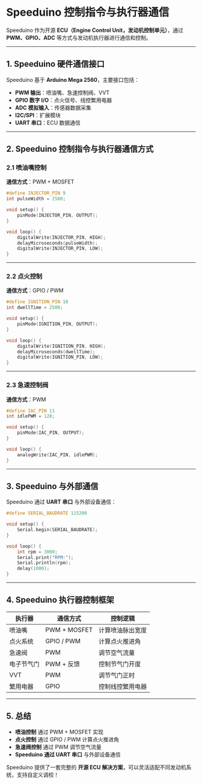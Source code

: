 # Speeduino 控制指令与执行器通信

Speeduino 作为开源 **ECU（Engine Control Unit，发动机控制单元）**，通过 **PWM、GPIO、ADC** 等方式与发动机执行器进行通信和控制。

---

## 1. Speeduino 硬件通信接口
Speeduino 基于 **Arduino Mega 2560**，主要接口包括：

- **PWM 输出**：喷油嘴、急速控制阀、VVT
- **GPIO 数字 I/O**：点火信号、线控繁用电器
- **ADC 模拟输入**：传感器数据采集
- **I2C/SPI**：扩展模块
- **UART 串口**：ECU 数据通信

---

## 2. Speeduino 控制指令与执行器通信方式

### 2.1 喷油嘴控制
**通信方式**：PWM + MOSFET

```cpp
#define INJECTOR_PIN 9  
int pulseWidth = 2500;  

void setup() {
    pinMode(INJECTOR_PIN, OUTPUT);
}

void loop() {
    digitalWrite(INJECTOR_PIN, HIGH);  
    delayMicroseconds(pulseWidth);      
    digitalWrite(INJECTOR_PIN, LOW);   
}
```

---

### 2.2 点火控制
**通信方式**：GPIO / PWM

```cpp
#define IGNITION_PIN 10  
int dwellTime = 2500;    

void setup() {
    pinMode(IGNITION_PIN, OUTPUT);
}

void loop() {
    digitalWrite(IGNITION_PIN, HIGH);  
    delayMicroseconds(dwellTime);
    digitalWrite(IGNITION_PIN, LOW);   
}
```

---

### 2.3 急速控制阀
**通信方式**：PWM

```cpp
#define IAC_PIN 11  
int idlePWM = 128;  

void setup() {
    pinMode(IAC_PIN, OUTPUT);
}

void loop() {
    analogWrite(IAC_PIN, idlePWM);
}
```

---

## 3. Speeduino 与外部通信
Speeduino 通过 **UART 串口** 与外部设备通信：

```cpp
#define SERIAL_BAUDRATE 115200

void setup() {
    Serial.begin(SERIAL_BAUDRATE);
}

void loop() {
    int rpm = 3000;
    Serial.print("RPM:");
    Serial.println(rpm);
    delay(1000);
}
```

---

## 4. Speeduino 执行器控制框架

| **执行器**           | **通信方式**     | **控制逻辑** |
|----------------------|----------------|-------------|
| 喷油嘴 | PWM + MOSFET    | 计算喷油脉出宽度 |
| 点火系统 | GPIO / PWM      | 计算点火推进角 |
| 急速阀 | PWM             | 调节空气流量 |
| 电子节气门 | PWM + 反馈      | 控制节气门开度 |
| VVT | PWM             | 调节气门正时 |
| 繁用电器 | GPIO            | 控制线控繁用电器 |

---

## 5. 总结
- **喷油控制** 通过 PWM + MOSFET 实现
- **点火控制** 通过 GPIO / PWM 计算点火推进角
- **急速阀控制** 通过 PWM 调节空气流量
- **Speeduino 通过 UART 串口** 与外部设备通信

Speeduino 提供了一套完整的 **开源 ECU 解决方案**，可以灵活适配不同发动机系统，支持自定义调校！
